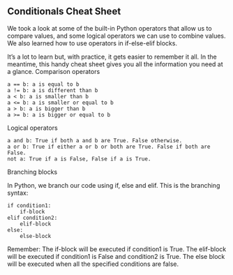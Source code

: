 ## Conditionals Cheat Sheet

We took a look at some of the built-in Python operators that allow us to compare values, and some logical operators we can use to combine values. We also learned how to use operators in if-else-elif blocks. 

It’s a lot to learn but, with practice, it gets easier to remember it all. In the meantime, this handy cheat sheet gives you all the information you need at a glance. 
Comparison operators

    a == b: a is equal to b
    a != b: a is different than b
    a < b: a is smaller than b
    a <= b: a is smaller or equal to b
    a > b: a is bigger than b
    a >= b: a is bigger or equal to b

Logical operators

    a and b: True if both a and b are True. False otherwise.
    a or b: True if either a or b or both are True. False if both are False.
    not a: True if a is False, False if a is True.

Branching blocks

In Python, we branch our code using if, else and elif. This is the branching syntax:

```
if condition1:
	if-block
elif condition2:
	elif-block
else:
	else-block
```
Remember: The if-block will be executed if condition1 is True. The elif-block will be executed if condition1 is False and condition2 is True. The else block will be executed when all the specified conditions are false.